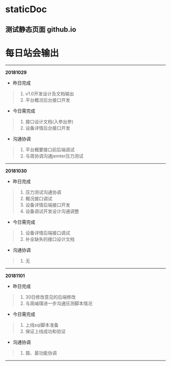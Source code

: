 # staticDoc

## 测试静态页面 github.io

# 每日站会输出

---

**20181029**

 - 昨日完成
 > 1. v1.0开发设计及文档输出
 > 2. 平台概况后台接口开发

 - 今日需完成
 > 1. 接口设计文档(入参出参)
 > 2. 设备详情后台接口开发

 - 沟通协调
 > 1. 平台概要接口前后端调试
 > 2. 与周协调沟通jemter压力测试

---

**20181030**

 - 昨日完成
 > 1. 压力测试沟通协调
 > 2. 概况接口调试
 > 3. 设备详情后端接口开发
 > 4. 设备调试开发设计沟通调整

 - 今日需完成
 > 1. 设备详情后端接口调试
 > 2. 补全缺失的接口设计文档

 - 沟通协调
 > 1. 无


---

**20181101**

 - 昨日完成
 > 1. 30日修改意见的后端修改
 > 2. 与周岫璞进一步沟通压测脚本情况


 - 今日需完成
 > 1. 上线sql脚本准备
 > 2. 保证上线成功和验证

 - 沟通协调
 > 1. 聂、晏功能协调


---


